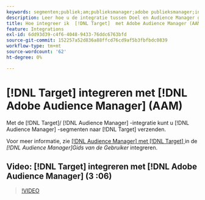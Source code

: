 ```yaml
---
keywords: segmenten;publiek;am;publieksmanager;adobe publieksmanager;integreren;integratie
description: Leer hoe u de integratie tussen Doel en Audience Manager gebruikt om Audience Manager (AAM)-segmenten naar Adobe Target te verzenden.
title: Hoe integreer ik  [!DNL Target]  met Adobe Audience Manager (AAM)?
feature: Integrations
exl-id: 6dd93d39-c4f6-4048-9433-76ddc6763bfd
source-git-commit: 152257a52d836a88ffcd76cd9af5b3fbfbdc0839
workflow-type: tm+mt
source-wordcount: '62'
ht-degree: 0%

---
```


# [!DNL Target] integreren met [!DNL Adobe Audience Manager] (AAM)

Met de [!DNL Target]/ [!DNL Audience Manager] -integratie kunt u [!DNL Audience Manager] -segmenten naar [!DNL Target] verzenden.

Voor meer informatie, zie [  [!DNL Audience Manager]  met  [!DNL Target] ](https://experienceleague.adobe.com/docs/audience-manager/user-guide/implementation-integration-guides/integration-other-solutions/aam-target-integration.html) in de *[!DNL Audience Manager]Gids van de Gebruiker* integreren.

## Video: [!DNL Target] integreren met [!DNL Adobe Audience Manager] (3 :06)

>[!VIDEO](https://video.tv.adobe.com/v/35151)

